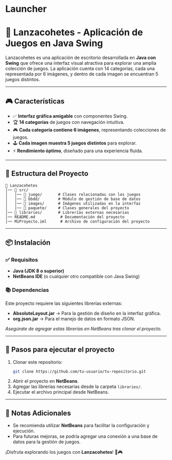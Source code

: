 # Launcher
# 🚀 Lanzacohetes - Aplicación de Juegos en Java Swing

Lanzacohetes es una aplicación de escritorio desarrollada en **Java con Swing** que ofrece una interfaz visual atractiva para explorar una amplia colección de juegos. La aplicación cuenta con 14 categorías, cada una representada por 6 imágenes, y dentro de cada imagen se encuentran 5 juegos distintos.

---

## 🎮 Características
- ✅ **Interfaz gráfica amigable** con componentes Swing.
- 🏆 **14 categorías** de juegos con navegación intuitiva.
- 🎮 **Cada categoría contiene 6 imágenes**, representando colecciones de juegos.
- 🕹️ **Cada imagen muestra 5 juegos distintos** para explorar.
- ⚡ **Rendimiento óptimo**, diseñado para una experiencia fluida.

---

## 📂 Estructura del Proyecto

```
📁 Lanzacohetes
│── 📁 src/
│   │── 📁 juego/       # Clases relacionadas con los juegos
│   │── 📁 bbdd/        # Módulo de gestión de base de datos
│   │── 📁 images/      # Imágenes utilizadas en la interfaz
│   │── 📁 paquete/     # Clases generales del proyecto
│── 📁 libraries/       # Librerías externas necesarias
│── README.md           # Documentación del proyecto
│── MiProyecto.iml      # Archivo de configuración del proyecto
```

---

## 📦 Instalación

### ✅ **Requisitos**
- **Java (JDK 8 o superior)**
- **NetBeans IDE** (o cualquier otro compatible con Java Swing)

### 📚 **Dependencias**
Este proyecto requiere las siguientes librerías externas:

- **AbsoluteLayout.jar** → Para la gestión de diseño en la interfaz gráfica.
- **org.json.jar** → Para el manejo de datos en formato JSON.

*Asegúrate de agregar estas librerías en NetBeans tras clonar el proyecto.*

---

## 🔧 **Pasos para ejecutar el proyecto**

1. Clonar este repositorio:
   ```sh
   git clone https://github.com/tu-usuario/tu-repositorio.git
   ```
2. Abrir el proyecto en **NetBeans**.
3. Agregar las librerías necesarias desde la carpeta `libraries/`.
4. Ejecutar el archivo principal desde NetBeans.

---

## 📌 Notas Adicionales
- Se recomienda utilizar **NetBeans** para facilitar la configuración y ejecución.
- Para futuras mejoras, se podría agregar una conexión a una base de datos para la gestión de juegos.

¡Disfruta explorando los juegos con **Lanzacohetes**! 🚀🎮








